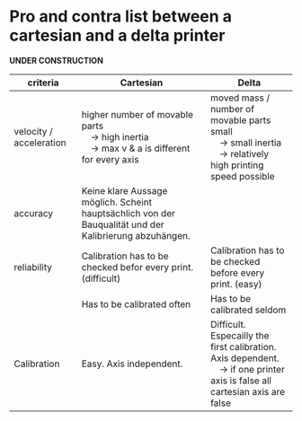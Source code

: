 # Pro and contra list between a cartesian and a delta printer

**UNDER CONSTRUCTION**

|	criteria | Cartesian	| Delta |
| -------- | ---------- | ----- |
| velocity / acceleration | higher number of movable parts<br/>&emsp;&#8594; high inertia<br/>&emsp;&#8594; max v & a is different for every axis | moved mass / number of movable parts small<br/>&emsp;&#8594; small inertia<br/>&emsp;&#8594; relatively high printing speed possible |
| accuracy | Keine klare Aussage möglich. Scheint hauptsächlich von der Bauqualität und der Kalibrierung abzuhängen. | |
|reliability | Calibration has to be checked befor every print. (difficult) | Calibration has to be checked before every print. (easy) |
| | Has to be calibrated often | Has to be calibrated seldom |
|Calibration | Easy. Axis independent. | Difficult. Especailly the first calibration. Axis dependent. <br/>&emsp;&#8594; if one printer axis is false all cartesian axis are false |
